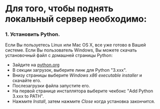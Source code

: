 # Для того, чтобы поднять локальный сервер необходимо:

### 1. Установить Python. 

Если Вы пользуетесь Linux или Mac OS X, все уже готово в Вашей системе. Если Вы пользователь Windows, Вы можете скачать установочный файл с домашней страницы Python:

  - Зайдите на [python.org](https://www.python.org/)
  - В секции загрузок, выберите линк для Python "3.xxx".
  - Внизу страницы выберите *Windows x86 executable installer* и скачайте его.
  - Послезагрузки файла запустите его.
  - На первой странице инсталлятора выберите чекбокс "Add Python 3.xxx to PATH".
  - Нажмите *Install*, затем нажмите *Close* когда установка закончится.

